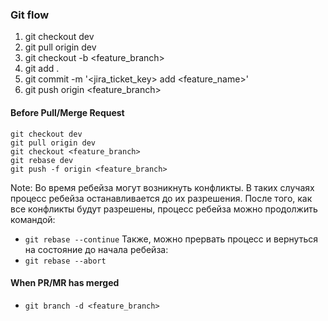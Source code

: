 ### Git flow 

1. git checkout dev
2. git pull origin dev
3. git checkout -b <feature_branch>
4. git add .
5. git commit -m '<jira_ticket_key> add <feature_name>'
6. git push origin <feature_branch>

#### Before Pull/Merge Request
```
git checkout dev
git pull origin dev
git checkout <feature_branch>
git rebase dev
git push -f origin <feature_branch>
```

Note:
Во время ребейза могут возникнуть конфликты. В таких случаях процесс ребейза останавливается до их разрешения. После того, как все конфликты будут разрешены, процесс ребейза можно продолжить командой:
- ```git rebase --continue```
Также, можно прервать процесс и вернуться на состояние до начала ребейза:
- ```git rebase --abort```

#### When PR/MR has merged
- ```git branch -d <feature_branch>```